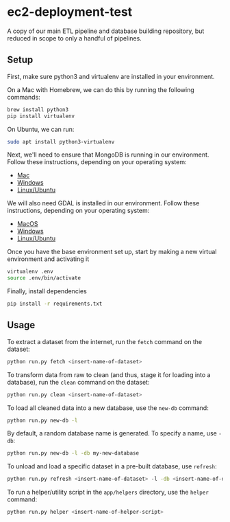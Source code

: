 # ec2-deployment-test
A copy of our main ETL pipeline and database building repository, but reduced in scope to only a handful of pipelines.

## Setup
First, make sure python3 and virtualenv are installed in your environment.

On a Mac with Homebrew, we can do this by running the following commands:
```sh
brew install python3
pip install virtualenv
```

On Ubuntu, we can run:
```sh
sudo apt install python3-virtualenv
```

Next, we'll need to ensure that MongoDB is running in our environment. Follow these instructions, depending on your operating system:
* [Mac](https://docs.mongodb.com/manual/tutorial/install-mongodb-on-os-x/)
* [Windows](https://docs.mongodb.com/manual/tutorial/install-mongodb-on-windows/)
* [Linux/Ubuntu](https://docs.mongodb.com/manual/tutorial/install-mongodb-on-ubuntu/)

We will also need GDAL is installed in our environment. Follow these instructions, depending on your operating system:
* [MacOS](https://trac.osgeo.org/gdal/wiki/BuildingOnMac)
* [Windows](https://sandbox.idre.ucla.edu/sandbox/tutorials/installing-gdal-for-windows)
* [Linux/Ubuntu](https://mothergeo-py.readthedocs.io/en/latest/development/how-to/gdal-ubuntu-pkg.html#install-gdal-ogr)


Once you have the base environment set up, start by making a new virtual environment and activating it
```sh
virtualenv .env
source .env/bin/activate
```

Finally, install dependencies
```sh
pip install -r requirements.txt
```

## Usage
To extract a dataset from the internet, run the `fetch` command on the dataset:
```sh
python run.py fetch <insert-name-of-dataset>
```

To transform data from raw to clean (and thus, stage it for loading into a database), run the `clean` command on the dataset:
```sh
python run.py clean <insert-name-of-dataset>
```

To load all cleaned data into a new database, use the `new-db` command:
```sh
python run.py new-db -l
```
By default, a random database name is generated. To specify a name, use `-db`:
```sh
python run.py new-db -l -db my-new-database
```

To unload and load a specific dataset in a pre-built database, use `refresh`:
```sh
python run.py refresh <insert-name-of-dataset> -l -db <insert-name-of-database>
```

To run a helper/utility script in the `app/helpers` directory, use the `helper` command:
```sh
python run.py helper <insert-name-of-helper-script>
```
